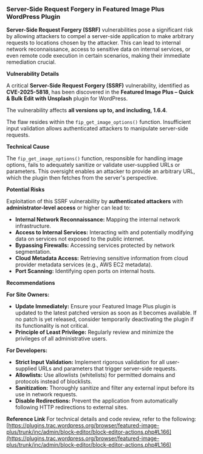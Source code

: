 ### Server-Side Request Forgery in Featured Image Plus WordPress Plugin

**Server-Side Request Forgery (SSRF)** vulnerabilities pose a significant risk by allowing attackers to compel a server-side application to make arbitrary requests to locations chosen by the attacker. This can lead to internal network reconnaissance, access to sensitive data on internal services, or even remote code execution in certain scenarios, making their immediate remediation crucial.

**Vulnerability Details**

A critical **Server-Side Request Forgery (SSRF)** vulnerability, identified as **CVE-2025-5818**, has been discovered in the **Featured Image Plus – Quick & Bulk Edit with Unsplash** plugin for WordPress.

The vulnerability affects **all versions up to, and including, 1.6.4**.

The flaw resides within the `fip_get_image_options()` function. Insufficient input validation allows authenticated attackers to manipulate server-side requests.

**Technical Cause**

The `fip_get_image_options()` function, responsible for handling image options, fails to adequately sanitize or validate user-supplied URLs or parameters. This oversight enables an attacker to provide an arbitrary URL, which the plugin then fetches from the server's perspective.

**Potential Risks**

Exploitation of this SSRF vulnerability by **authenticated attackers** with **administrator-level access** or higher can lead to:

*   **Internal Network Reconnaissance:** Mapping the internal network infrastructure.
*   **Access to Internal Services:** Interacting with and potentially modifying data on services not exposed to the public internet.
*   **Bypassing Firewalls:** Accessing services protected by network segmentation.
*   **Cloud Metadata Access:** Retrieving sensitive information from cloud provider metadata services (e.g., AWS EC2 metadata).
*   **Port Scanning:** Identifying open ports on internal hosts.

**Recommendations**

**For Site Owners:**
*   **Update Immediately:** Ensure your Featured Image Plus plugin is updated to the latest patched version as soon as it becomes available. If no patch is yet released, consider temporarily deactivating the plugin if its functionality is not critical.
*   **Principle of Least Privilege:** Regularly review and minimize the privileges of all administrative users.

**For Developers:**
*   **Strict Input Validation:** Implement rigorous validation for all user-supplied URLs and parameters that trigger server-side requests.
*   **Allowlists:** Use allowlists (whitelists) for permitted domains and protocols instead of blocklists.
*   **Sanitization:** Thoroughly sanitize and filter any external input before its use in network requests.
*   **Disable Redirections:** Prevent the application from automatically following HTTP redirections to external sites.

**Reference Link**
For technical details and code review, refer to the following:
[https://plugins.trac.wordpress.org/browser/featured-image-plus/trunk/inc/admin/block-editor/block-editor-actions.php#L166](https://plugins.trac.wordpress.org/browser/featured-image-plus/trunk/inc/admin/block-editor/block-editor-actions.php#L166)